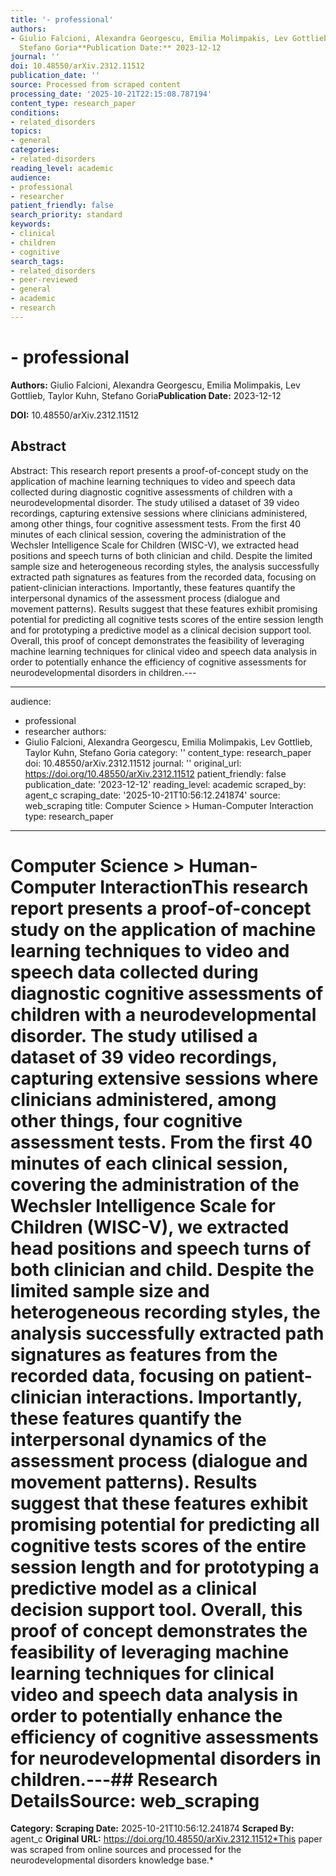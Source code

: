 ```yaml
---
title: '- professional'
authors:
- Giulio Falcioni, Alexandra Georgescu, Emilia Molimpakis, Lev Gottlieb, Taylor Kuhn,
  Stefano Goria**Publication Date:** 2023-12-12
journal: ''
doi: 10.48550/arXiv.2312.11512
publication_date: ''
source: Processed from scraped content
processing_date: '2025-10-21T22:15:08.787194'
content_type: research_paper
conditions:
- related_disorders
topics:
- general
categories:
- related-disorders
reading_level: academic
audience:
- professional
- researcher
patient_friendly: false
search_priority: standard
keywords:
- clinical
- children
- cognitive
search_tags:
- related_disorders
- peer-reviewed
- general
- academic
- research
---
```


# - professional

**Authors:** Giulio Falcioni, Alexandra Georgescu, Emilia Molimpakis, Lev Gottlieb, Taylor Kuhn, Stefano Goria**Publication Date:** 2023-12-12

**DOI:** 10.48550/arXiv.2312.11512

## Abstract

Abstract:
This research report presents a proof-of-concept study on the application of machine learning techniques to video and speech data collected during diagnostic cognitive assessments of children with a neurodevelopmental disorder. The study utilised a dataset of 39 video recordings, capturing extensive sessions where clinicians administered, among other things, four cognitive assessment tests. From the first 40 minutes of each clinical session, covering the administration of the Wechsler Intelligence Scale for Children (WISC-V), we extracted head positions and speech turns of both clinician and child. Despite the limited sample size and heterogeneous recording styles, the analysis successfully extracted path signatures as features from the recorded data, focusing on patient-clinician interactions. Importantly, these features quantify the interpersonal dynamics of the assessment process (dialogue and movement patterns). Results suggest that these features exhibit promising potential for predicting all cognitive tests scores of the entire session length and for prototyping a predictive model as a clinical decision support tool. Overall, this proof of concept demonstrates the feasibility of leveraging machine learning techniques for clinical video and speech data analysis in order to potentially enhance the efficiency of cognitive assessments for neurodevelopmental disorders in children.---

---
audience:
- professional
- researcher
authors:
- Giulio Falcioni, Alexandra Georgescu, Emilia Molimpakis, Lev Gottlieb, Taylor Kuhn,
Stefano Goria
category: ''
content_type: research_paper
doi: 10.48550/arXiv.2312.11512
journal: ''
original_url: https://doi.org/10.48550/arXiv.2312.11512
patient_friendly: false
publication_date: '2023-12-12'
reading_level: academic
scraped_by: agent_c
scraping_date: '2025-10-21T10:56:12.241874'
source: web_scraping
title: Computer Science > Human-Computer Interaction
type: research_paper
---
# Computer Science > Human-Computer InteractionThis research report presents a proof-of-concept study on the application of machine learning techniques to video and speech data collected during diagnostic cognitive assessments of children with a neurodevelopmental disorder. The study utilised a dataset of 39 video recordings, capturing extensive sessions where clinicians administered, among other things, four cognitive assessment tests. From the first 40 minutes of each clinical session, covering the administration of the Wechsler Intelligence Scale for Children (WISC-V), we extracted head positions and speech turns of both clinician and child. Despite the limited sample size and heterogeneous recording styles, the analysis successfully extracted path signatures as features from the recorded data, focusing on patient-clinician interactions. Importantly, these features quantify the interpersonal dynamics of the assessment process (dialogue and movement patterns). Results suggest that these features exhibit promising potential for predicting all cognitive tests scores of the entire session length and for prototyping a predictive model as a clinical decision support tool. Overall, this proof of concept demonstrates the feasibility of leveraging machine learning techniques for clinical video and speech data analysis in order to potentially enhance the efficiency of cognitive assessments for neurodevelopmental disorders in children.---## Research Details**Source:** web_scraping
**Category:**
**Scraping Date:** 2025-10-21T10:56:12.241874
**Scraped By:** agent_c
**Original URL:** https://doi.org/10.48550/arXiv.2312.11512*This paper was scraped from online sources and processed for the neurodevelopmental disorders knowledge base.*